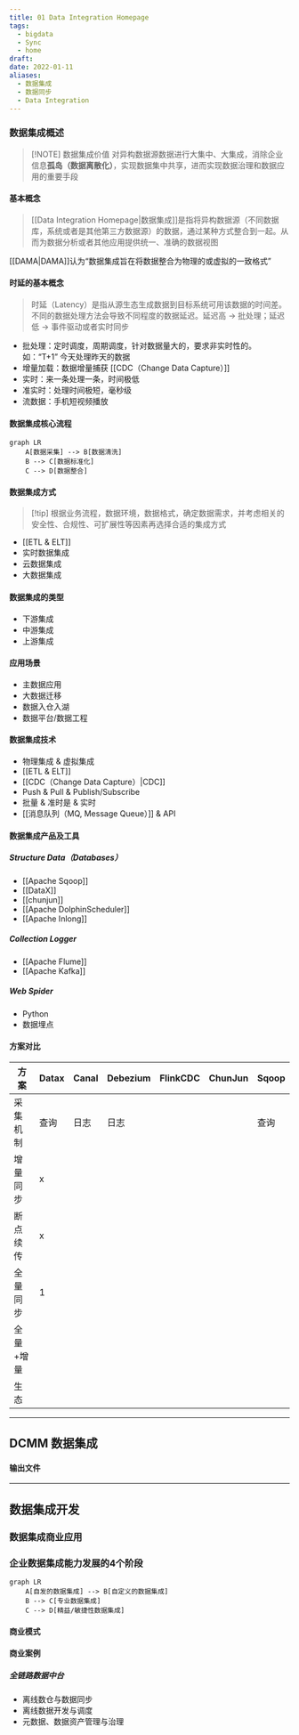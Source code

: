 ```yaml
---
title: 01 Data Integration Homepage
tags:
  - bigdata
  - Sync
  - home
draft: 
date: 2022-01-11
aliases:
  - 数据集成
  - 数据同步
  - Data Integration
---
```


### 数据集成概述


> [!NOTE] 数据集成价值
> 对异构数据源数据进行大集中、大集成，消除企业信息**孤岛（数据离散化）**，实现数据集中共享，进而实现数据治理和数据应用的重要手段

#### 基本概念

> [[Data Integration Homepage|数据集成]]是指将异构数据源（不同数据库，系统或者是其他第三方数据源）的数据，通过某种方式整合到一起。从而为数据分析或者其他应用提供统一、准确的数据视图

[[DAMA|DAMA]]认为“数据集成旨在将数据整合为物理的或虚拟的一致格式”

#### 时延的基本概念

> 时延（Latency）是指从源生态生成数据到目标系统可用该数据的时间差。不同的数据处理方法会导致不同程度的数据延迟。延迟高 -> 批处理；延迟低 -> 事件驱动或者实时同步

- 批处理：定时调度，周期调度，针对数据量大的，要求非实时性的。如：“T+1” 今天处理昨天的数据
- 增量加载：数据增量捕获 [[CDC（Change Data Capture）]]
- 实时：来一条处理一条，时间极低
- 准实时：处理时间极短，毫秒级
- 流数据：手机短视频播放

#### 数据集成核心流程

```mermaid
graph LR
    A[数据采集] --> B[数据清洗]
    B --> C[数据标准化]
    C --> D[数据整合]
```

#### 数据集成方式

> [!tip] 根据业务流程，数据环境，数据格式，确定数据需求，并考虑相关的安全性、合规性、可扩展性等因素再选择合适的集成方式

- [[ETL & ELT]]
- 实时数据集成
- 云数据集成
- 大数据集成

#### 数据集成的类型

- 下游集成
- 中游集成
- 上游集成

#### 应用场景

- 主数据应用
- 大数据迁移
- 数据入仓入湖
- 数据平台/数据工程

#### 数据集成技术

- 物理集成 & 虚拟集成
- [[ETL & ELT]]
- [[CDC（Change Data Capture）|CDC]]
- Push & Pull & Publish/Subscribe
- 批量 & 准时是 & 实时
- [[消息队列（MQ, Message Queue）]] & API

#### 数据集成产品及工具

##### Structure Data（Databases）

- [[Apache Sqoop]]
- [[DataX]]
- [[chunjun]]
- [[Apache DolphinScheduler]]
- [[Apache Inlong]]
##### Collection Logger 

- [[Apache Flume]]
- [[Apache Kafka]]

##### Web Spider

- Python 
- 数据埋点

#### 方案对比

| 方案    | Datax | Canal | Debezium | FlinkCDC | ChunJun | Sqoop |
| ----- | ----- | ----- | -------- | -------- | ------- | ----- |
| 采集机制  | 查询    | 日志    | 日志       |          |         | 查询    |
| 增量同步  | x     |       |          |          |         |       |
| 断点续传  | x     |       |          |          |         |       |
| 全量同步  | 1     |       |          |          |         |       |
| 全量+增量 |       |       |          |          |         |       |
| 生态    |       |       |          |          |         |       |

***
## DCMM 数据集成

#### 输出文件

***
## 数据集成开发


### 数据集成商业应用

### 企业数据集成能力发展的4个阶段

```mermaid
graph LR
    A[自发的数据集成] --> B[自定义的数据集成]
    B --> C[专业数据集成]
    C --> D[精益/敏捷性数据集成]
```

#### 商业模式

#### 商业案例
##### 全链路数据中台
- 离线数仓与数据同步
- 离线数据开发与调度
- 元数据、数据资产管理与治理

